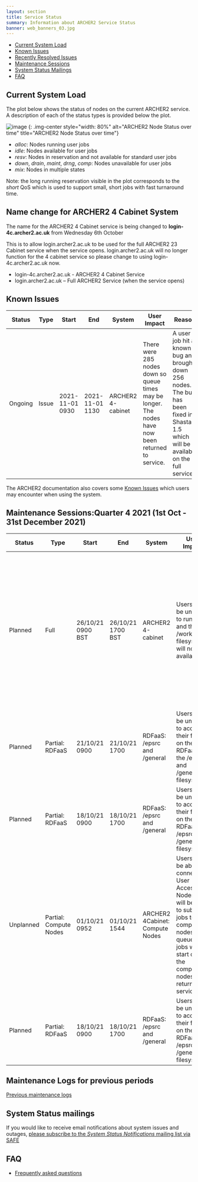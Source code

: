 ```yaml
---
layout: section
title: Service Status
summary: Information about ARCHER2 Service Status
banner: web_banners_03.jpg
---
```


- [Current System Load](#current-system-load)
- [Known Issues](#known-issues)
- [Recently Resolved Issues](#recently-resolved-issues)
- [Maintenance Sessions](#maintenance-sessions)
- [System Status Mailings](#system-status-mailings)
- [FAQ](#faq)

## Current System Load

The plot below shows the status of nodes on the current ARCHER2 service. A description of each
of the status types is provided below the plot.

![image](https://safe.epcc.ed.ac.uk/Graphs/4cab.png)
{: .img-center style="width: 80%" 
alt="ARCHER2 Node Status over time" 
title="ARCHER2 Node Status over time"}

- *alloc*: Nodes running user jobs
- *idle*: Nodes available for user jobs
- *resv*: Nodes in reservation and not available for standard user jobs
- *down*, *drain*, *maint*, *drng*, *comp*: Nodes unavailable for user jobs
- *mix*: Nodes in multiple states 

Note: the long running reservation visible in the plot corresponds to the *short* QoS which
is used to support small, short jobs with fast turnaround time.

## Name change for ARCHER2 4 Cabinet System

The name for the ARCHER2 4 Cabinet service is being changed to **login-4c.archer2.ac.uk** from Wednesday 6th October

This is to allow login.archer2.ac.uk to be used for the full ARCHER2 23 Cabinet service when the service opens. login.archer2.ac.uk will no longer function for the 4 cabinet service so please change to using login-4c.archer2.ac.uk now.

- login-4c.archer2.ac.uk - ARCHER2 4 Cabinet Service 
- login.archer2.ac.uk – Full ARCHER2 Service (when the service opens)

## Known Issues

| Status | Type | Start | End | System | User Impact | Reason |
| ---    | ---  | ---   | --- | ---    | ---         | ---    |
| Ongoing | Issue | 2021-11-01 0930 | 2021-11-01 1130 | ARCHER2 4-cabinet | There were 285 nodes down so queue times may be longer. The nodes have now been returned to service.  | A user job hit a known bug and brought down 256 nodes. The bug has been fixed in Shasta 1.5 which will be available on the full service. |   

The ARCHER2 documentation also covers some [Known Issues](https://docs.archer2.ac.uk/known-issues/) which users may encounter when using the system.

## Maintenance Sessions:Quarter 4 2021 (1st Oct - 31st December 2021)

| Status | Type | Start | End | System | User Impact | Reason |
| ---    | ---  | ---   | --- | ---    | ---         | ---    |
| Planned | Full  | 26/10/21 0900 BST | 26/10/21 1700 BST | ARCHER2 4-cabinet | Users will be unable to run jobs and the /work filesystem will not be available | Reboot of the High Speed Network (HSN). The River (support) rack was moved to a new protected power supply. The 4cabinet filesystem move to a protected power supply will be completed next week when additional power supplies are available. |
| Planned | Partial: RDFaaS | 21/10/21 0900 | 21/10/21 1700 | RDFaaS: /epsrc and /general | Users will be unable to access their files on the RDFaaS i.e. the /epsrc and /general filesystems. | Software upgrade of E1000 System which hosts the RDFaaS |
| Planned | Partial: RDFaaS | 18/10/21 0900 | 18/10/21 1700 | RDFaaS: /epsrc and /general | Users will be unable to access their files on the RDFaaS i.e. /epsrc and /general filesystems. | Upgrade and reconfiguration of high speed switches |
| Unplanned | Partial: Compute Nodes | 01/10/21 0952 | 01/10/21 1544 | ARCHER2 4Cabinet: Compute Nodes | Users will be able to connect to User Access Nodes and will be able to submit jobs to the compute nodes. The queued jobs will start once the compute nodes are returned to service. | A power issue at a substation local to the Advanced Computing Facility (ACF) |
| Planned | Partial: RDFaaS | 18/10/21 0900 | 18/10/21 1700 | RDFaaS: /epsrc and /general | Users will be unable to access their files on the RDFaaS i.e. /epsrc and /general filesystems. | Upgrade and reconfiguration of high speed switches |



## Maintenance Logs for previous periods

[Previous maintenance logs](maintenance/)

## System Status mailings
If you would like to receive email notifications about system issues and outages, [please subscribe to the *System Status Notifications* mailing list via SAFE](https://epcced.github.io/safe-docs/safe-for-users/#how-to-get-added-to-or-removed-from-the-email-mailing-list)

## FAQ
* [Frequently asked questions](https://docs.archer2.ac.uk/faq/)
